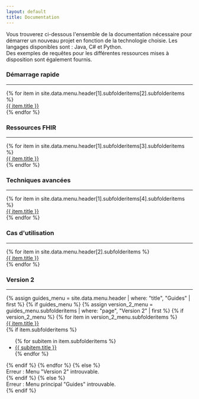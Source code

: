 ```yaml
---
layout: default
title: Documentation
---
```


<div>
    Vous trouverez ci-dessous l'ensemble de la documentation nécessaire pour démarrer un nouveau projet en fonction de la technologie choisie. Les langages disponibles sont : Java, C# et Python.
</div>
<div class="mb-2">
    Des exemples de requêtes pour les différentes ressources mises à disposition sont également fournis.
</div>

<div class="row">
    <div class="border rounded col p-2 m-1">
        <h3>Démarrage rapide</h3>
        <hr aria-hidden="true">
        <div>
            {% for item in site.data.menu.header[1].subfolderitems[2].subfolderitems %}
                <div><a href="{{ item.url | relative_url }}">{{ item.title }}</a></div>
            {% endfor %}
        </div>
    </div>
    <div class="border rounded col p-2 m-1">
        <h3>Ressources FHIR</h3>
        <hr aria-hidden="true">
        <div>
            {% for item in site.data.menu.header[1].subfolderitems[3].subfolderitems %}
                <div><a href="{{ item.url | relative_url }}">{{ item.title }}</a></div>
            {% endfor %}
        </div>
    </div>
    <div class="border rounded col p-2 m-1">
        <h3>Techniques avancées</h3>
        <hr aria-hidden="true">
        <div>
            {% for item in site.data.menu.header[1].subfolderitems[4].subfolderitems %}
                <div><a href="{{ item.url | relative_url }}">{{ item.title }}</a></div>
            {% endfor %}
        </div>
    </div>
</div>

<div class="row">
    <div class="border rounded col p-2 m-1">
        <h3>Cas d'utilisation</h3>
        <hr aria-hidden="true">
        <div>
            {% for item in site.data.menu.header[2].subfolderitems %}
                <div><a href="{{ item.url | relative_url }}">{{ item.title }}</a></div>
            {% endfor %}
        </div>
    </div>
    <div class="border rounded col p-2 m-1">
        <h3>Version 2</h3>
        <hr aria-hidden="true">
        <div>
            {% assign guides_menu = site.data.menu.header | where: "title", "Guides" | first %}
            {% if guides_menu %}
                {% assign version_2_menu = guides_menu.subfolderitems | where: "page", "Version 2" | first %}
                {% if version_2_menu %}
                    {% for item in version_2_menu.subfolderitems %}
                        <div><a href="{{ item.url | relative_url }}">{{ item.title }}</a></div>
                        {% if item.subfolderitems %}
                            <ul>
                                {% for subitem in item.subfolderitems %}
                                    <li><a href="{{ subitem.url | relative_url }}">{{ subitem.title }}</a></li>
                                {% endfor %}
                            </ul>
                        {% endif %}
                    {% endfor %}
                {% else %}
                    <div>Erreur : Menu "Version 2" introuvable.</div>
                {% endif %}
            {% else %}
                <div>Erreur : Menu principal "Guides" introuvable.</div>
            {% endif %}
        </div>
    </div>
</div>
